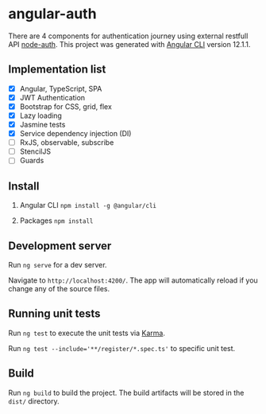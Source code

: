 # angular-auth

There are 4 components for authentication journey using external restfull API [node-auth](https://github.com/YuriSalgado/node-auth).
This project was generated with [Angular CLI](https://github.com/angular/angular-cli) version 12.1.1.

## Implementation list
- [x] Angular, TypeScript, SPA
- [x] JWT Authentication
- [x] Bootstrap for CSS, grid, flex
- [x] Lazy loading
- [x] Jasmine tests
- [x] Service dependency injection (DI) 
- [ ] RxJS, observable, subscribe
- [ ] StencilJS
- [ ] Guards

## Install

1. Angular CLI `npm install -g @angular/cli`

2. Packages `npm install`

## Development server

Run `ng serve` for a dev server. 

Navigate to `http://localhost:4200/`. The app will automatically reload if you change any of the source files.

## Running unit tests

Run `ng test` to execute the unit tests via [Karma](https://karma-runner.github.io).

Run `ng test --include='**/register/*.spec.ts'` to specific  unit test.

## Build

Run `ng build` to build the project. The build artifacts will be stored in the `dist/` directory.
